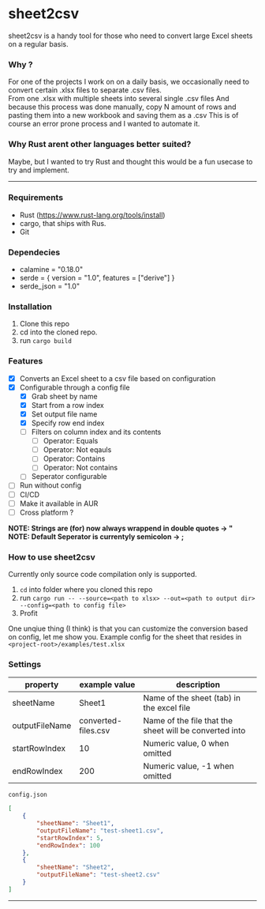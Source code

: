 # sheet2csv

sheet2csv is a handy tool for those who need to convert large Excel sheets on a regular basis.

### Why ?
For one of the projects I work on on a daily basis, we occasionally need to convert certain .xlsx files to separate .csv files.   
From one .xlsx with multiple sheets into several single .csv files And because this process was done manually, copy N amount of rows and pasting them into a new workbook and saving them as a .csv This is of course an error prone process and I wanted to automate it.

### Why Rust arent other languages better suited?   
Maybe, but I wanted to try Rust and thought this would be a fun usecase to try and implement.

---

### Requirements
 - Rust (https://www.rust-lang.org/tools/install)
 - cargo, that ships with Rus.
 - Git

### Dependecies
- calamine = "0.18.0"
- serde = { version = "1.0", features = ["derive"] }
- serde_json = "1.0"

### Installation

1. Clone this repo
2. cd into the cloned repo.
3. run `cargo build` 

### Features
- [x] Converts an Excel sheet to a csv file based on configuration
- [x] Configurable through a config file  
   - [x] Grab sheet by name
   - [x] Start from a row index 
   - [x] Set output file name
   - [x] Specify row end index
   - [ ] Filters on column index and its contents
        - [ ] Operator: Equals
        - [ ] Operator: Not eqauls
        - [ ] Operator: Contains
        - [ ] Operator: Not contains
   - [ ] Seperator configurable
- [ ] Run without config
- [ ] CI/CD
- [ ] Make it available in AUR
- [ ] Cross platform ?

**NOTE: Strings are (for) now always wrappend in double quotes -> "**   
**NOTE: Default Seperator is currentyly semicolon -> ;**

### How to use sheet2csv

Currently only source code compilation only is supported.

1. `cd` into folder where you cloned this repo
2. run `cargo run -- --source=<path to xlsx> --out=<path to output dir> --config=<path to config file>`
3. Profit

One unqiue thing (I think) is that you can customize the conversion based on config, let me show you.
Example config for the sheet that resides in `<project-root>/examples/test.xlsx`  

### Settings

| property          | example value| description |
|--------------     |--------------|------------|
| sheetName         | Sheet1       | Name of the sheet (tab) in the excel file|
| outputFileName    | converted-files.csv      | Name of the file that the sheet will be converted into|
| startRowIndex     | 10           | Numeric value, 0 when omitted |
| endRowIndex       | 200          | Numeric value, -1 when omitted|

`config.json`
```json 
[
    {
        "sheetName": "Sheet1",
        "outputFileName": "test-sheet1.csv",
        "startRowIndex": 5,
        "endRowIndex": 100
    },
    {
        "sheetName": "Sheet2",
        "outputFileName": "test-sheet2.csv"
    }
]
```
---
